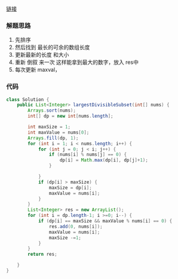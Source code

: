 [链接](https://leetcode-cn.com/problems/largest-divisible-subset/solution/java-xue-xi-guan-fang-jie-fa-by-user5713-3hr9/)

### 解题思路
1. 先排序
2. 然后找到 最长的可余的数组长度
3. 更新最新的长度 和大小
4. 重新 倒叙 来一次 这样能拿到最大的数字，放入 res中
5. 每次更新 maxval，



### 代码

```java
class Solution {
    public List<Integer> largestDivisibleSubset(int[] nums) {
        Arrays.sort(nums);
        int[] dp = new int[nums.length];

        int maxSize = 1;
        int maxValue = nums[0];
        Arrays.fill(dp, 1);
        for (int i = 1; i < nums.length; i++) {
            for (int j = 0; j < i; j++) {
                if (nums[i] % nums[j] == 0) {
                    dp[i] = Math.max(dp[i], dp[j]+1);
                }

            }
            if (dp[i] > maxSize) {
                maxSize = dp[i];
                maxValue = nums[i];
            }
        }
        List<Integer> res = new ArrayList();
        for (int i = dp.length-1; i >=0; i--) {
            if (dp[i] == maxSize && maxValue % nums[i] == 0) {
                res.add(0, nums[i]);
                maxValue = nums[i];
                maxSize -=1;
            }
        }
        return res;

    }
}
```
